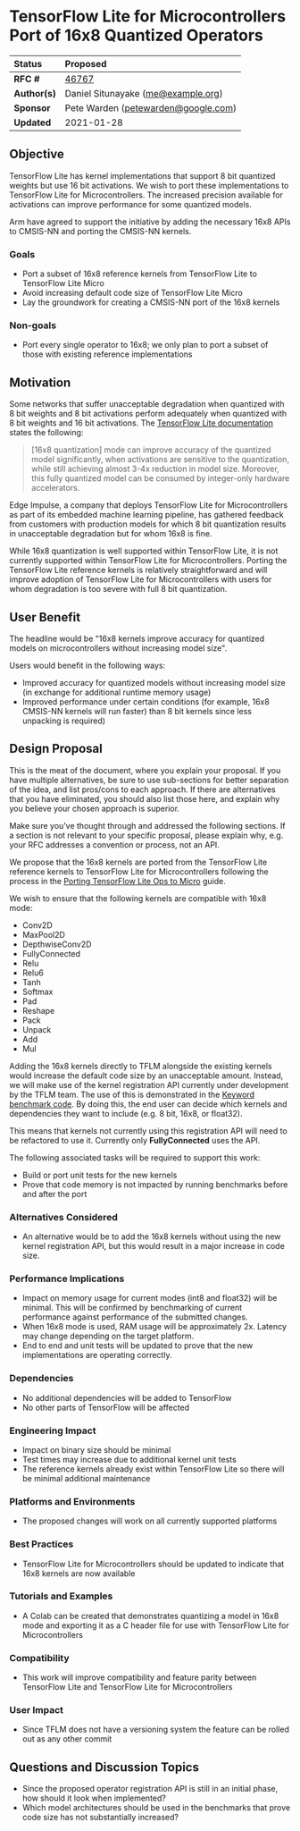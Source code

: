 # TensorFlow Lite for Microcontrollers Port of 16x8 Quantized Operators

| Status        | Proposed                                             |
:-------------- |:---------------------------------------------------- |
| **RFC #**     | [46767](https://github.com/tensorflow/tensorflow/pull/46767)|
| **Author(s)** | Daniel Situnayake (me@example.org)                   |
| **Sponsor**   | Pete Warden (petewarden@google.com)                  |
| **Updated**   | 2021-01-28                                           |

## Objective

TensorFlow Lite has kernel implementations that support 8 bit quantized weights
but use 16 bit activations. We wish to port these implementations to TensorFlow
Lite for Microcontrollers. The increased precision available for activations can
improve performance for some quantized models.

Arm have agreed to support the initiative by adding the necessary 16x8 APIs to
CMSIS-NN and porting the CMSIS-NN kernels.

### Goals
- Port a subset of 16x8 reference kernels from TensorFlow Lite to TensorFlow Lite Micro
- Avoid increasing default code size of TensorFlow Lite Micro
- Lay the groundwork for creating a CMSIS-NN port of the 16x8 kernels

### Non-goals
- Port every single operator to 16x8; we only plan to port a subset of those with existing reference implementations

## Motivation

Some networks that suffer unacceptable degradation when quantized with 8 bit weights
and 8 bit activations perform adequately when quantized with 8 bit weights and 16
bit activations. The [TensorFlow Lite documentation](https://www.tensorflow.org/lite/performance/post_training_integer_quant_16x8) states the following:

> [16x8 quantization] mode can improve accuracy of the quantized model significantly, when activations are sensitive to the quantization, while still achieving almost 3-4x reduction in model size. Moreover, this fully quantized model can be consumed by integer-only hardware accelerators.

Edge Impulse, a company that deploys TensorFlow Lite for Microcontrollers as part of its embedded
machine learning pipeline, has gathered feedback from customers with production models for which 8 bit
quantization results in unacceptable degradation but for whom 16x8 is fine.

While 16x8 quantization is well supported within TensorFlow Lite, it is not currently supported
within TensorFlow Lite for Microcontrollers. Porting the TensorFlow Lite reference kernels is
relatively straightforward and will improve adoption of TensorFlow Lite for Microcontrollers with users
for whom degradation is too severe with full 8 bit quantization.

## User Benefit

The headline would be "16x8 kernels improve accuracy for quantized models on microcontrollers without
increasing model size".

Users would benefit in the following ways:

- Improved accuracy for quantized models without increasing model size (in exchange for additional
  runtime memory usage)
- Improved performance under certain conditions (for example, 16x8 CMSIS-NN kernels will run faster)
  than 8 bit kernels since less unpacking is required)

## Design Proposal

This is the meat of the document, where you explain your proposal. If you have
multiple alternatives, be sure to use sub-sections for better separation of the
idea, and list pros/cons to each approach. If there are alternatives that you
have eliminated, you should also list those here, and explain why you believe
your chosen approach is superior.

Make sure you’ve thought through and addressed the following sections. If a section is not relevant to your specific proposal, please explain why, e.g. your RFC addresses a convention or process, not an API.


We propose that the 16x8 kernels are ported from the TensorFlow Lite reference kernels to
TensorFlow Lite for Microcontrollers following the process in the [Porting TensorFlow Lite Ops to Micro](https://docs.google.com/document/d/1KLJTPWm4TUKB9YyIqFJl9VCP0ZMJDt_P8RNpRmwqMxw/edit#heading=h.5x0d5h95i329)
guide.

We wish to ensure that the following kernels are compatible with 16x8 mode:

- Conv2D
- MaxPool2D
- DepthwiseConv2D
- FullyConnected
- Relu
- Relu6
- Tanh
- Softmax
- Pad
- Reshape
- Pack
- Unpack
- Add
- Mul

Adding the 16x8 kernels directly to TFLM alongside the existing kernels would increase the default code size by an unacceptable amount. Instead, we will make use of the kernel registration API currently under development by the TFLM team. The use of this is demonstrated in the
[Keyword benchmark code](https://github.com/tensorflow/tensorflow/blob/master/tensorflow/lite/micro/benchmarks/keyword_benchmark.cc#L56).
By doing this, the end user can decide which kernels and dependencies they want to include (e.g. 8 bit, 16x8,
or float32).

This means that kernels not currently using this registration API will need to be refactored to use it. Currently only **FullyConnected** uses the API.

The following associated tasks will be required to support this work:

- Build or port unit tests for the new kernels
- Prove that code memory is not impacted by running benchmarks before and after the port

### Alternatives Considered
* An alternative would be to add the 16x8 kernels without using the new kernel registration API, but this would
  result in a major increase in code size.

### Performance Implications
- Impact on memory usage for current modes (int8 and float32) will be minimal. This will be confirmed by
  benchmarking of current performance against performance of the submitted changes.
- When 16x8 mode is used, RAM usage will be approximately 2x. Latency may change depending on the target
  platform.
- End to end and unit tests will be updated to prove that the new implementations are operating correctly.

### Dependencies
- No additional dependencies will be added to TensorFlow
- No other parts of TensorFlow will be affected

### Engineering Impact
- Impact on binary size should be minimal
- Test times may increase due to additional kernel unit tests
- The reference kernels already exist within TensorFlow Lite so there will be minimal additional maintenance

### Platforms and Environments
- The proposed changes will work on all currently supported platforms

### Best Practices
- TensorFlow Lite for Microcontrollers should be updated to indicate that 16x8 kernels are now available

### Tutorials and Examples
- A Colab can be created that demonstrates quantizing a model in 16x8 mode and exporting it as a C header file for use with TensorFlow Lite for Microcontrollers

### Compatibility
- This work will improve compatibility and feature parity between TensorFlow Lite and TensorFlow Lite for Microcontrollers

### User Impact
- Since TFLM does not have a versioning system the feature can be rolled out as any other commit

## Questions and Discussion Topics
- Since the proposed operator registration API is still in an initial phase, how should it look when implemented?
- Which model architectures should be used in the benchmarks that prove code size has not substantially increased?
